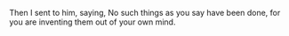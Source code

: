 Then I sent to him, saying, No such things as you say have been done, for you are inventing them out of your own mind.
